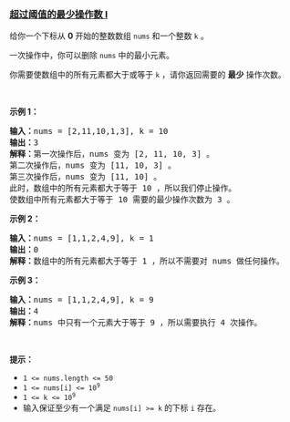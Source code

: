 ### [超过阈值的最少操作数 I](https://leetcode-cn.com/problems/minimum-operations-to-exceed-threshold-value-i)

<p>给你一个下标从 <b>0</b>&nbsp;开始的整数数组&nbsp;<code>nums</code>&nbsp;和一个整数&nbsp;<code>k</code>&nbsp;。</p>

<p>一次操作中，你可以删除 <code>nums</code>&nbsp;中的最小元素。</p>

<p>你需要使数组中的所有元素都大于或等于 <code>k</code>&nbsp;，请你返回需要的 <strong>最少</strong>&nbsp;操作次数。</p>

<p>&nbsp;</p>

<p><strong class="example">示例 1：</strong></p>

<pre>
<b>输入：</b>nums = [2,11,10,1,3], k = 10
<b>输出：</b>3
<b>解释：</b>第一次操作后，nums 变为 [2, 11, 10, 3] 。
第二次操作后，nums 变为 [11, 10, 3] 。
第三次操作后，nums 变为 [11, 10] 。
此时，数组中的所有元素都大于等于 10 ，所以我们停止操作。
使数组中所有元素都大于等于 10 需要的最少操作次数为 3 。
</pre>

<p><strong class="example">示例 2：</strong></p>

<pre>
<b>输入：</b>nums = [1,1,2,4,9], k = 1
<b>输出：</b>0
<b>解释：</b>数组中的所有元素都大于等于 1 ，所以不需要对 nums 做任何操作。</pre>

<p><strong class="example">示例 3：</strong></p>

<pre>
<b>输入：</b>nums = [1,1,2,4,9], k = 9
<b>输出：</b>4
<b>解释：</b>nums 中只有一个元素大于等于 9 ，所以需要执行 4 次操作。
</pre>

<p>&nbsp;</p>

<p><strong>提示：</strong></p>

<ul>
	<li><code>1 &lt;= nums.length &lt;= 50</code></li>
	<li><code>1 &lt;= nums[i] &lt;= 10<sup>9</sup></code></li>
	<li><code>1 &lt;= k &lt;= 10<sup>9</sup></code></li>
	<li>输入保证至少有一个满足&nbsp;<code>nums[i] &gt;= k</code>&nbsp;的下标&nbsp;<code>i</code>&nbsp;存在。</li>
</ul>
